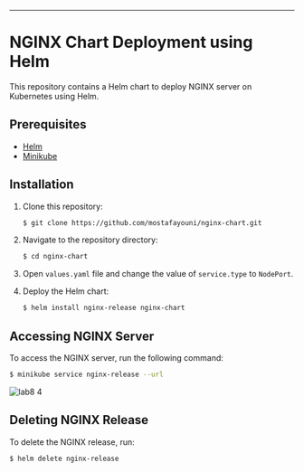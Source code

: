 
---

# NGINX Chart Deployment using Helm

This repository contains a Helm chart to deploy NGINX server on Kubernetes using Helm.

## Prerequisites

- [Helm](https://helm.sh/docs/intro/install/)
- [Minikube](https://minikube.sigs.k8s.io/docs/start/)

## Installation

1. Clone this repository:

    ```bash
    $ git clone https://github.com/mostafayouni/nginx-chart.git
    ```

2. Navigate to the repository directory:

    ```bash
    $ cd nginx-chart
    ```

3. Open `values.yaml` file and change the value of `service.type` to `NodePort`.

4. Deploy the Helm chart:

    ```bash
    $ helm install nginx-release nginx-chart
    ```

## Accessing NGINX Server

To access the NGINX server, run the following command:

```bash
$ minikube service nginx-release --url
```
![lab8 4](https://github.com/Mostafayouni/ivolvetraining/assets/105316729/088e02e2-8892-4a30-90d2-835c3a98bdd3)

## Deleting NGINX Release

To delete the NGINX release, run:

```bash
$ helm delete nginx-release
```

